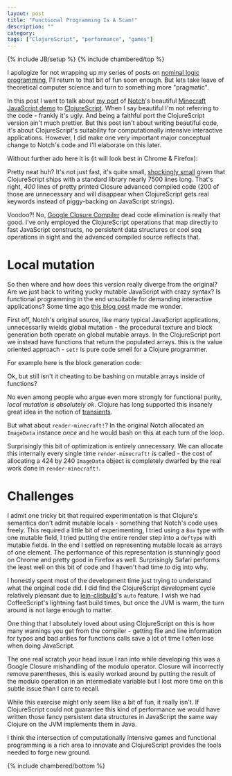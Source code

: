 ```yaml
---
layout: post
title: "Functional Programming Is A Scam!"
description: ""
category: 
tags: ["ClojureScript", "performance", "games"]
---
```

{% include JB/setup %}
{% include chambered/top %}

I apologize for not wrapping up my series of posts on
[nominal logic programming](http://arxiv.org/abs/cs/0609062), I'll
return to that bit of fun soon enough. But lets take leave of
theoretical computer science and turn to something more "pragmatic".

In this post I want to talk about
[my port](http://github.com/swannodette/chambered) of
[Notch](http://twitter.com/notch)'s beautiful
[Minecraft JavaScript demo](http://jsfiddle.net/uzMPU/) to
[ClojureScript](http://github.com/clojure/clojurescript). When I say
beautiful I'm not referring to the code - frankly it's ugly. And being
a faithful port the ClojureScript version ain't much prettier. But
this post isn't about writing beautiful code, it's about
ClojureScript's suitability for computationally intensive interactive
applications. However, I did make one very important major conceptual
change to Notch's code and I'll elaborate on this later.

Without further ado here it is (it will look best in Chrome & Firefox):

<div style="text-align: center">
    <canvas id="game" width="424" height="240"></canvas>
</div>

Pretty neat huh? It's not just fast, it's quite small,
[shockingly small](/assets/js/chambered.js) given that ClojureScript
ships with a standard library nearly 7500 lines long. That's right,
*400* lines of pretty printed Closure advanced compiled code (200 of
those are unnecessary and will disappear when ClojureScript gets real
keywords instead of piggy-backing on JavaScript strings).

Voodoo?! No,
[Google Closure Compiler](https://developers.google.com/closure/compiler/)
dead code elimination is really that good. I've only employed the
ClojureScript operations that map directly to fast JavaScript
constructs, no persistent data structures or cool seq operations in
sight and the advanced compiled source reflects that.

# Local mutation

So then where and how does this version really diverge from the original?
Are we just back to writing yucky mutable JavaScript with crazy
syntax? Is functional programming in the end unsuitable for demanding
interactive applications?
Some time ago [this blog post](http://prog21.dadgum.com/37.html) made me wonder.

First off, Notch's original source, like many typical JavaScript
applications, unnecessarily wields global mutation - the procedural
texture and block generation both operate on global mutable arrays. In
the ClojureScript port we instead have functions that return the
populated arrays. this is the value oriented approach -
`set!` is pure code smell for a Clojure programmer.

For example here is the block generation code:

<script src="https://gist.github.com/swannodette/5756831.js"> </script>

Ok, but still isn't it cheating to be bashing on mutable arrays inside of
functions?

No even among people who argue even more strongly for functional purity,
*local mutation is absolutely ok*. Clojure has long supported this
insanely great idea in the notion of
[transients](http://clojure.org/transients).

But what about `render-minecraft!`? In the original Notch allocated
an `ImageData` instance *once* and he would bash on this at each turn
of the loop.

Surprisingly this bit of optimization is entirely unnecessary. We can
allocate this internally every single time `render-minecraft!` is
called - the cost of allocating a 424 by 240 `ImageData` object is
completely dwarfed by the real work done in `render-minecraft!`.

# Challenges

I admit one tricky bit that required experimentation is that Clojure's
semantics don't admit mutable locals - something that Notch's code
uses freely. This required a little bit of experimenting, I tried
using a `Box` type with one mutable field, I tried putting the entire
render step into a `deftype` with mutable fields. In the end I settled
on representing mutable locals as arrays of one element. The
performance of this representation is stunningly good on Chrome and
pretty good in Firefox as well. Surprisingly Safari performs the least
well on this bit of code and I haven't had time to dig into why.

I honestly spent most of the development
time just trying to understand what the original code did. I did find
the ClojureScript development cycle relatively pleasant due to
[lein-cljsbuild](http://github.com/emezeske/lein-cljsbuild)'s `auto` feature. I wish we had CoffeeScript's
lightning fast build times, but once the JVM is warm, the turn around
is not large enough to matter.

One thing that I absolutely loved about using ClojureScript on this is
how many warnings you get from the compiler - getting file and line
information for typos and bad arities for functions calls save a lot
of time I often lose when doing JavaScript.

The one real scratch your head issue I ran into while developing this
was a Google Closure mishandling of the modulo operator. Closure will
incorrectly remove parentheses, this is easily worked around by putting
the result of the modulo operation in an intermediate variable but I
lost more time on this subtle issue than I care to recall.

While this exercise might only seem like a bit of fun, it really
isn't. If ClojureScript could not guarantee this kind of performance
we would have written those fancy persistent data structures in
JavaScript the same way Clojure on the JVM implements them in Java.

I think the intersection of computationally intensive games and
functional programming is a rich area to innovate and ClojureScript
provides the tools needed to forge new ground.

{% include chambered/bottom %}

